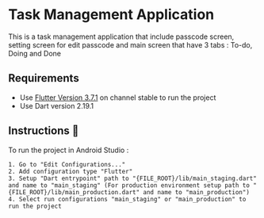 # Task Management Application
This is a task management application that include passcode screen, setting screen for edit passcode and main screen that have 3 tabs : To-do, Doing and Done

## Requirements
- Use [Flutter Version 3.7.1](https://docs.flutter.dev/release/archive?tab=macos) on channel stable to run the project
- Use Dart version 2.19.1

## Instructions 💬
To run the project in Android Studio :

```
1. Go to "Edit Configurations..."
2. Add configuration type "Flutter"
3. Setup "Dart entrypoint" path to "{FILE_ROOT}/lib/main_staging.dart" and name to "main_staging" (For production environment setup path to "{FILE_ROOT}/lib/main_production.dart" and name to "main_production")
4. Select run configurations "main_staging" or "main_production" to run the project
```